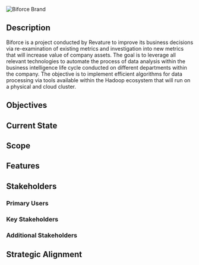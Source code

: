 ![Biforce Brand](https://github.com/revaturelabs/biforce/blob/Development/images/biforce-brand.png)

## Description
Biforce is a project conducted by Revature to improve its business decisions via re-examination of existing metrics and investigation into new metrics that will increase value of company assets. The goal is to leverage all relevant technologies to automate the process of data analysis within the business intelligence life cycle conducted on different departments within the company. The objective is to implement efficient algorithms for data processing via tools available within the Hadoop ecosystem that will run on a physical and cloud cluster.

## Objectives

## Current State

## Scope

## Features

## Stakeholders

### Primary Users

### Key Stakeholders

### Additional Stakeholders

## Strategic Alignment
